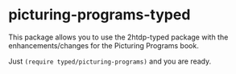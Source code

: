 picturing-programs-typed
========================
This package allows you to use the 2htdp-typed package with the enhancements/changes for the Picturing Programs book.

Just `(require typed/picturing-programs)` and you are ready.


